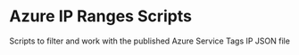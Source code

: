 # Azure IP Ranges Scripts
Scripts to filter and work with the published Azure Service Tags IP JSON file
